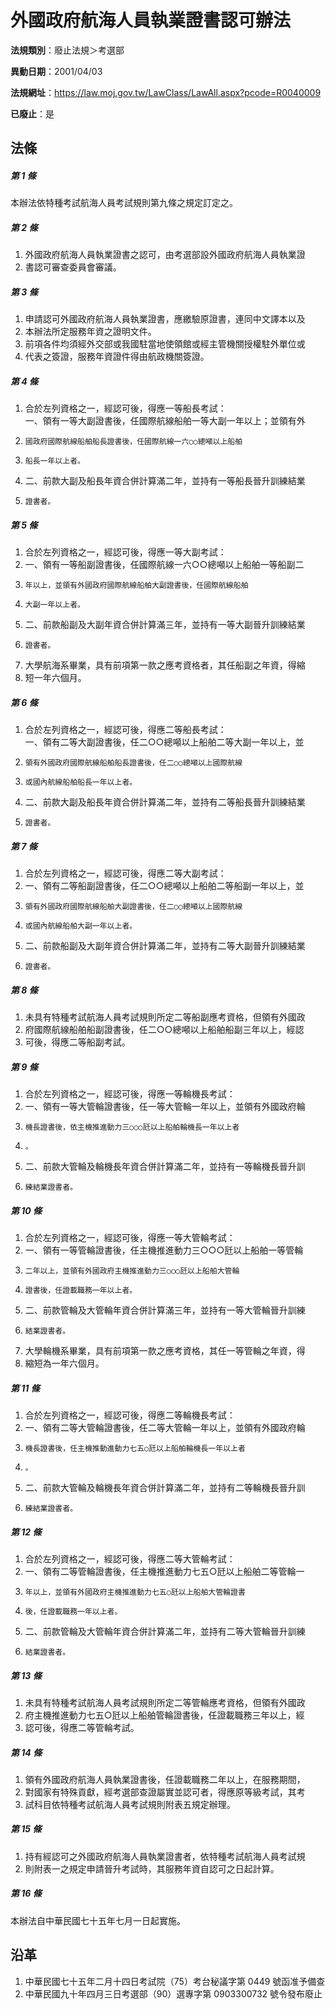 # 外國政府航海人員執業證書認可辦法

**法規類別**：廢止法規＞考選部

**異動日期**：2001/04/03  

**法規網址**：https://law.moj.gov.tw/LawClass/LawAll.aspx?pcode=R0040009

**已廢止**：是



## 法條
##### 第 1 條
本辦法依特種考試航海人員考試規則第九條之規定訂定之。

##### 第 2 條
1. 外國政府航海人員執業證書之認可，由考選部設外國政府航海人員執業證
1. 書認可審查委員會審議。

##### 第 3 條
1. 申請認可外國政府航海人員執業證書，應繳驗原證書，連同中文譯本以及
1. 本辦法所定服務年資之證明文件。
1. 前項各件均須經外交部或我國駐當地使領館或經主管機關授權駐外單位或
1. 代表之簽證，服務年資證件得由航政機關簽證。

##### 第 4 條
1. 合於左列資格之一，經認可後，得應一等船長考試：  
一、領有一等大副證書後，任國際航線船舶一等大副一年以上；並領有外
1.     國政府國際航線船舶船長證書後，任國際航線一六○○總噸以上船舶
1.     船長一年以上者。
1. 二、前款大副及船長年資合併計算滿二年，並持有一等船長晉升訓練結業
1.     證書者。

##### 第 5 條
1. 合於左列資格之一，經認可後，得應一等大副考試：　
1. 一、領有一等船副證書後，任國際航線一六○○總噸以上船舶一等船副二
1.     年以上，並領有外國政府國際航線船舶大副證書後，任國際航線船舶
1.     大副一年以上者。
1. 二、前款船副及大副年資合併計算滿三年，並持有一等大副晉升訓練結業
1.     證書者。
1. 大學航海系畢業，具有前項第一款之應考資格者，其任船副之年資，得縮
1. 短一年六個月。

##### 第 6 條
1. 合於左列資格之一，經認可後，得應二等船長考試：  
一、領有二等大副證書後，任二○○總噸以上船舶二等大副一年以上，並
1.     領有外國政府國際航線船舶船長證書後，任二○○總噸以上國際航線
1.     或國內航線船舶船長一年以上者。
1. 二、前款大副及船長年資合併計算滿二年，並持有二等船長晉升訓練結業
1.     證書者。

##### 第 7 條
1. 合於左列資格之一，經認可後，得應二等大副考試：　
1. 一、領有二等船副證書後，任二○○總噸以上船舶二等船副一年以上，並
1.     領有外國政府國際航線船舶大副證書後，任二○○總噸以上國際航線
1.     或國內航線船舶大副一年以上者。
1. 二、前款船副及大副年資合併計算滿二年，並持有二等大副晉升訓練結業
1.     證書者。

##### 第 8 條
1. 未具有特種考試航海人員考試規則所定二等船副應考資格，但領有外國政
1. 府國際航線船舶船副證書後，任二○○總噸以上船舶船副三年以上，經認
1. 可後，得應二等船副考試。

##### 第 9 條
1. 合於左列資格之一，經認可後，得應一等輪機長考試：　
1. 一、領有一等大管輪證書後，任一等大管輪一年以上，並領有外國政府輪
1.     機長證書後，依主機推進動力三○○○瓩以上船舶輪機長一年以上者
1.     。
1. 二、前款大管輪及輪機長年資合併計算滿二年，並持有一等輪機長晉升訓
1.     練結業證書者。

##### 第 10 條
1. 合於左列資格之一，經認可後，得應一等大管輪考試：　
1. 一、領有一等管輪證書後，任主機推進動力三○○○瓩以上船舶一等管輪
1.     二年以上，並領有外國政府主機推進動力三○○○瓩以上船舶大管輪
1.     證書後，任證載職務一年以上者。
1. 二、前款管輪及大管輪年資合併計算滿三年，並持有一等大管輪晉升訓練
1.     結業證書者。
1. 大學輪機系畢業，具有前項第一款之應考資格，其任一等管輪之年資，得
1. 縮短為一年六個月。

##### 第 11 條
1. 合於左列資格之一，經認可後，得應二等輪機長考試：　
1. 一、領有二等大管輪證書後，任二等大管輪一年以上，並領有外國政府輪
1.     機長證書後，任主機推動進動力七五○瓩以上船舶輪機長一年以上者
1.     。
1. 二、前款大管輪及輪機長年資合併計算滿二年，並持有二等輪機長晉升訓
1.     練結業證書者。

##### 第 12 條
1. 合於左列資格之一，經認可後，得應二等大管輪考試：　
1. 一、領有二等管輪證書後，任主機推進動力七五○瓩以上船舶二等管輪一
1.     年以上，並領有外國政府主機推進動力七五○瓩以上船舶大管輪證書
1.     後，任證載職務一年以上者。
1. 二、前款管輪及大管輪年資合併計算滿二年，並持有二等大管輪晉升訓練
1.     結業證書者。

##### 第 13 條
1. 未具有特種考試航海人員考試規則所定二等管輪應考資格，但領有外國政
1. 府主機推進動力七五○瓩以上船舶管輪證書後，任證載職務三年以上，經
1. 認可後，得應二等管輪考試。

##### 第 14 條
1. 領有外國政府航海人員執業證書後，任證載職務二年以上，在服務期間，
1. 對國家有特殊貢獻，經考選部查證屬實並認可者，得應原等級考試，其考
1. 試科目依特種考試航海人員考試規則附表五規定辦理。

##### 第 15 條
1. 持有經認可之外國政府航海人員執業證書者，依特種考試航海人員考試規
1. 則附表一之規定申請晉升考試時，其服務年資自認可之日起計算。

##### 第 16 條
本辦法自中華民國七十五年七月一日起實施。

## 沿革
1. 中華民國七十五年二月十四日考試院（75）考台秘議字第 0449 號函准予備查
1. 中華民國九十年四月三日考選部（90）選專字第 0903300732 號令發布廢止
